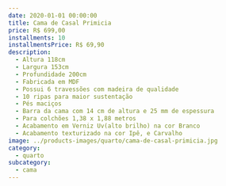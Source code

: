 ```yaml
---
date: 2020-01-01 00:00:00
title: Cama de Casal Primicia
price: R$ 699,00
installments: 10
installmentsPrice: R$ 69,90
description:
  - Altura 118cm
  - Largura 153cm
  - Profundidade 200cm
  - Fabricada em MDF
  - Possui 6 travessões com madeira de qualidade
  - 10 ripas para maior sustentação
  - Pés maciços
  - Barra da cama com 14 cm de altura e 25 mm de espessura
  - Para colchões 1,38 x 1,88 metros
  - Acabamento em Verniz Uv(alto brilho) na cor Branco
  - Acabamento texturizado na cor Ipê, e Carvalho
image: ../products-images/quarto/cama-de-casal-primicia.jpg
category:
  - quarto
subcategory:
  - cama
---
```

